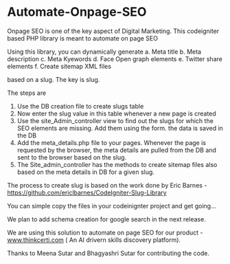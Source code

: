 # Automate-Onpage-SEO
Onpage SEO is one of the key aspect of Digital Marketing. This codeigniter based PHP library is meant to automate on page SEO

Using this library, you can dynamically generate 
a. Meta title
b. Meta description
c. Meta Kyewords
d. Face Open graph elements
e. Twitter share elements
f. Create sitemap XML files

based on a slug. The key is slug.

The steps are
1. Use the DB creation file to create slugs table
2. Now enter the slug value in this table whenever a new page is created
3. Use the site_Admin_controller view to find out the slugs for which the SEO elements are missing. Add them using the form. the data is saved in the DB
4. Add the meta_details.php file to your pages. Whenever the page is requested by the browser, the meta details are pulled from the DB and sent to the browser based on the slug. 
5. The Site_admin_controller has the methods to create sitemap files also based on the meta details in DB for a given slug.

The process to create slug is based on the work done by Eric Barnes - https://github.com/ericlbarnes/CodeIgniter-Slug-Library

You can simple copy the files in your codeinignter project and get going...

We plan to add schema creation for google search in the next release.

We are using this solution to automate on page SEO for our product - www.thinkcerti.com ( An AI drivern skills discovery platform).

Thanks to Meena Sutar and Bhagyashri Sutar for contributing the code. 
